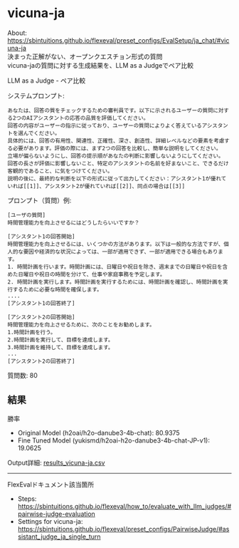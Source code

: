 # vicuna-ja  
About: https://sbintuitions.github.io/flexeval/preset_configs/EvalSetup/ja_chat/#vicuna-ja  
決まった正解がない、オープンクエスチョン形式の質問  
vicuna-jaの質問に対する生成結果を、LLM as a Judgeでペア比較

LLM as a Judge - ペア比較  

システムプロンプト: 
```
あなたは、回答の質をチェックするための審判員です。以下に示されるユーザーの質問に対する2つのAIアシスタントの応答の品質を評価してください。
回答の内容がユーザーの指示に従っており、ユーザーの質問によりよく答えているアシスタントを選んでください。
具体的には、回答の有用性、関連性、正確性、深さ、創造性、詳細レベルなどの要素を考慮する必要があります。評価の際には、まず2つの回答を比較し、簡単な説明をしてください。
立場が偏らないようにし、回答の提示順があなたの判断に影響しないようにしてください。
回答の長さが評価に影響しないこと、特定のアシスタントの名前を好まないこと、できるだけ客観的であること、に気をつけてください。
説明の後に、最終的な判断を以下の形式に従って出力してください：アシスタント1が優れていれば[[1]]、アシスタント2が優れていれば[[2]]、同点の場合は[[3]]
```

プロンプト（質問）例: 
```
[ユーザの質問]
時間管理能力を向上させるにはどうしたらいいですか？

[アシスタント1の回答開始]
時間管理能力を向上させるには、いくつかの方法があります。以下は一般的な方法ですが、個人的な要因や経済的な状況によっては、一部が適用できず、一部が適用できる場合もあります。
1. 時間計画を行います。時間計画には、日曜日や祝日を除き、週末までの日曜日や祝日を含めた日曜日や祝日の時間を分けて、仕事や家庭事務を予定します。
2. 時間計画を実行します。時間計画を実行するためには、時間計画を確認し、時間計画を実行するために必要な時間を確保します。
....
[アシスタント1の回答終了]

[アシスタント2の回答開始]
時間管理能力を向上させるために、次のことをお勧めします。
1.時間計画を行う。
2.時間計画を実行して、目標を達成します。
3.時間計画を維持して、目標を達成します。
...
[アシスタント2の回答終了]
```
質問数: 80

## 結果
勝率
- Original Model (h2oai/h2o-danube3-4b-chat): 80.9375
- Fine Tuned Model (yukismd/h2oai-h2o-danube3-4b-chat-JP-v1): 19.0625

Output詳細: [results_vicuna-ja.csv](./results_vicuna-ja.csv)

***
FlexEvalドキュメント該当箇所
- Steps: https://sbintuitions.github.io/flexeval/how_to/evaluate_with_llm_judges/#pairwise-judge-evaluation  
- Settings for vicuna-ja: https://sbintuitions.github.io/flexeval/preset_configs/PairwiseJudge/#assistant_judge_ja_single_turn
